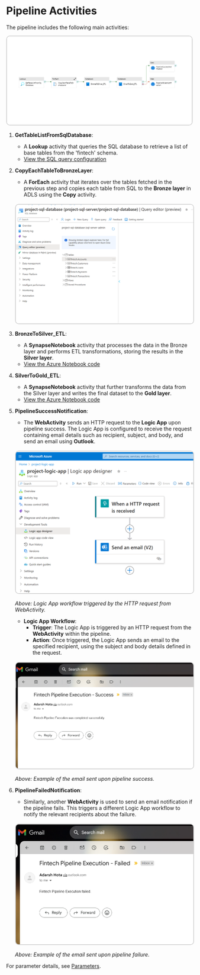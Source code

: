 # Pipeline Activities

The pipeline includes the following main activities:

<img src="../assets/images/fintech_pipeline.png" alt="SQL Database Tables" style="border: 2px solid #d3d3d3; border-radius: 10px;" width="500">

1. **GetTableListFromSqlDatabase**:
   - A **Lookup** activity that queries the SQL database to retrieve a list of base tables from the 'fintech' schema.
   - [View the SQL query configuration](../src/utils/query_tables_list_for_lookup_activity.sql)

2. **CopyEachTableToBronzeLayer**:
   - A **ForEach** activity that iterates over the tables fetched in the previous step and copies each table from SQL to the **Bronze layer** in ADLS using the **Copy** activity.
   <br><br>
   <img src="../assets/images/sql_database_tables.png" alt="SQL Database Tables" style="border: 2px solid #d3d3d3; border-radius: 10px;" width="500">

3. **BronzeToSilver_ETL**:
   - A **SynapseNotebook** activity that processes the data in the Bronze layer and performs ETL transformations, storing the results in the **Silver layer**.
   - [View the Azure Notebook code](../notebooks/BronzeToSilver_ETL.ipynb)

4. **SilverToGold_ETL**:
   - A **SynapseNotebook** activity that further transforms the data from the Silver layer and writes the final dataset to the **Gold layer**.
   - [View the Azure Notebook code](../notebooks/SilverToGold_ETL.ipynb)

5. **PipelineSuccessNotification**:
   - The **WebActivity** sends an HTTP request to the **Logic App** upon pipeline success. The Logic App is configured to receive the request containing email details such as recipient, subject, and body, and send an email using **Outlook**.
   <br><br>
   <img src="../assets/images/logic_app.png" alt="Logic App Workflow" style="border: 2px solid #d3d3d3; border-radius: 10px;" width="500">

      *Above: Logic App workflow triggered by the HTTP request from WebActivity.*

   - **Logic App Workflow**:
     - **Trigger**: The Logic App is triggered by an HTTP request from the **WebActivity** within the pipeline.
     - **Action**: Once triggered, the Logic App sends an email to the specified recipient, using the subject and body details defined in the request.
   <br><br>

   <img src="../assets/images/email_success.png" alt="Email Success" style="border: 2px solid #d3d3d3; border-radius: 10px;" width="500">
  
   *Above: Example of the email sent upon pipeline success.*

6. **PipelineFailedNotification**:
   - Similarly, another **WebActivity** is used to send an email notification if the pipeline fails. This triggers a different Logic App workflow to notify the relevant recipients about the failure.
   <br><br>
   
   <img src="../assets/images/email_fail.png" alt="Email Failure" style="border: 2px solid #d3d3d3; border-radius: 10px;" width="500">

   *Above: Example of the email sent upon pipeline failure.*

For parameter details, see [Parameters](Parameters.md).
